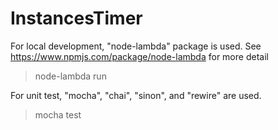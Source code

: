 # InstancesTimer

For local development, "node-lambda" package is used.
See https://www.npmjs.com/package/node-lambda for more detail

>node-lambda run



For unit test, "mocha", "chai", "sinon", and "rewire" are used.

>mocha test
